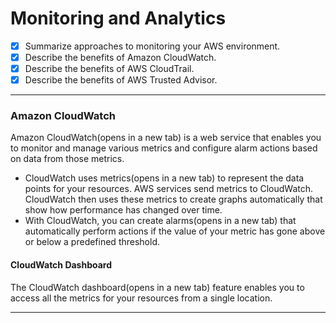 # Monitoring and Analytics
- [X] Summarize approaches to monitoring your AWS environment.
- [X] Describe the benefits of Amazon CloudWatch.
- [X] Describe the benefits of AWS CloudTrail.
- [X] Describe the benefits of AWS Trusted Advisor.

---
### Amazon CloudWatch
Amazon CloudWatch(opens in a new tab) is a web service that enables you to monitor and manage various metrics and configure alarm actions based on data from those metrics.

- CloudWatch uses metrics(opens in a new tab) to represent the data points for your resources. AWS services send metrics to CloudWatch. CloudWatch then uses these metrics to create graphs automatically that show how performance has changed over time. 
- With CloudWatch, you can create alarms(opens in a new tab) that automatically perform actions if the value of your metric has gone above or below a predefined threshold. 

#### CloudWatch Dashboard 
The CloudWatch dashboard(opens in a new tab) feature enables you to access all the metrics for your resources from a single location.

--- 
